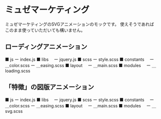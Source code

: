 # ミュゼマーケティング
ミュゼマーケティングのSVGアニメーションのモックです。
使えそうであればこのまま使っていただいても構いません。

## ローディングアニメーション
■ js
 ー index.js
 ■ libs
 　ー jquery.js
■ scss
 ー style.scss
 ■ constants
 　ー ＿color.scss
   ー ＿easing.scss
 ■ layout
 　ー ＿main.scss
 ■ modules
 　ー ＿loading.scss


## 「特徴」の図版アニメーション
■ js
 ー index.js
 ■ libs
 　ー jquery.js
■ scss
 ー style.scss
 ■ constants
 　ー ＿color.scss
   ー ＿easing.scss
 ■ layout
 　ー ＿main.scss
 ■ modules
 　ー ＿svg.scss   
